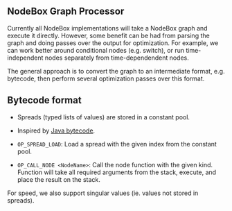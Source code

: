 ## NodeBox Graph Processor
Currently all NodeBox implementations will take a NodeBox graph and execute it directly. However, some benefit can be had from parsing the graph and doing passes over the output for optimization. For example, we can work better around conditional nodes (e.g. switch), or run time-independent nodes separately from time-dependendent nodes.

The general approach is to convert the graph to an intermediate format, e.g. bytecode, then perform several optimization passes over this format.

## Bytecode format
- Spreads (typed lists of values) are stored in a constant pool.
- Inspired by [Java bytecode](https://en.wikipedia.org/wiki/Java_bytecode_instruction_listings).

- `OP_SPREAD_LOAD`: Load a spread with the given index from the constant pool.
- `OP_CALL_NODE <NodeName>`: Call the node function with the given kind. Function will take all required arguments from the stack, execute, and place the result on the stack.

For speed, we also support singular values (ie. values not stored in spreads).